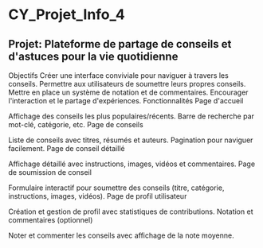 # CY_Projet_Info_4

## Projet: Plateforme de partage de conseils et d'astuces pour la vie quotidienne

Objectifs
Créer une interface conviviale pour naviguer à travers les conseils.
Permettre aux utilisateurs de soumettre leurs propres conseils.
Mettre en place un système de notation et de commentaires.
Encourager l'interaction et le partage d'expériences.
Fonctionnalités
Page d'accueil

Affichage des conseils les plus populaires/récents.
Barre de recherche par mot-clé, catégorie, etc.
Page de conseils

Liste de conseils avec titres, résumés et auteurs.
Pagination pour naviguer facilement.
Page de conseil détaillé

Affichage détaillé avec instructions, images, vidéos et commentaires.
Page de soumission de conseil

Formulaire interactif pour soumettre des conseils (titre, catégorie, instructions, images, vidéos).
Page de profil utilisateur

Création et gestion de profil avec statistiques de contributions.
Notation et commentaires (optionnel)

Noter et commenter les conseils avec affichage de la note moyenne.
